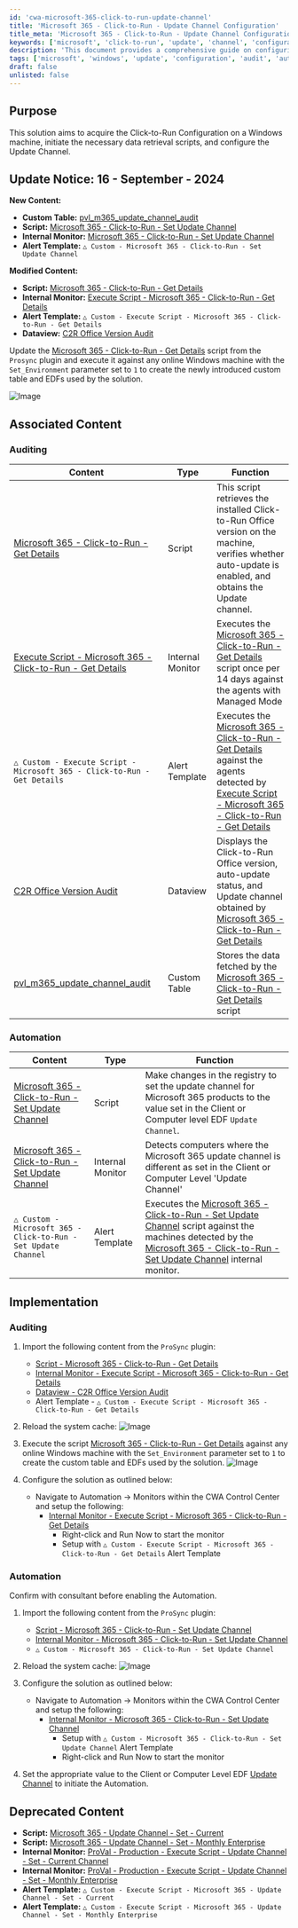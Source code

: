 ```yaml
---
id: 'cwa-microsoft-365-click-to-run-update-channel'
title: 'Microsoft 365 - Click-to-Run - Update Channel Configuration'
title_meta: 'Microsoft 365 - Click-to-Run - Update Channel Configuration'
keywords: ['microsoft', 'click-to-run', 'update', 'channel', 'configuration', 'windows', 'audit', 'automation']
description: 'This document provides a comprehensive guide on configuring the Click-to-Run Update Channel for Microsoft 365 on Windows machines, including scripts, internal monitors, and alert templates necessary for effective management and auditing of the update process.'
tags: ['microsoft', 'windows', 'update', 'configuration', 'audit', 'automation', 'monitoring']
draft: false
unlisted: false
---
```

## Purpose

This solution aims to acquire the Click-to-Run Configuration on a Windows machine, initiate the necessary data retrieval scripts, and configure the Update Channel.

## Update Notice: 16 - September - 2024

**New Content:**

- **Custom Table:** [pvl_m365_update_channel_audit](https://proval.itglue.com/DOC-5078775-17164846)
- **Script:** [Microsoft 365 - Click-to-Run - Set Update Channel](https://proval.itglue.com/DOC-5078775-17164646)
- **Internal Monitor:** [Microsoft 365 - Click-to-Run - Set Update Channel](https://proval.itglue.com/DOC-5078775-17164734)
- **Alert Template:** `△ Custom - Microsoft 365 - Click-to-Run - Set Update Channel`

**Modified Content:**

- **Script:** [Microsoft 365 - Click-to-Run - Get Details](https://proval.itglue.com/DOC-5078775-13932545)
- **Internal Monitor:** [Execute Script - Microsoft 365 - Click-to-Run - Get Details](https://proval.itglue.com/DOC-5078775-14568059)
- **Alert Template:** `△ Custom - Execute Script - Microsoft 365 - Click-to-Run - Get Details`
- **Dataview:** [C2R Office Version Audit](https://proval.itglue.com/DOC-5078775-13932548)

Update the [Microsoft 365 - Click-to-Run - Get Details](https://proval.itglue.com/DOC-5078775-13932545) script from the `Prosync` plugin and execute it against any online Windows machine with the `Set_Environment` parameter set to `1` to create the newly introduced custom table and EDFs used by the solution.

![Image](../../static/img/C2R-Update-Channel/image_1.png)

## Associated Content

### Auditing

| Content                                                                 | Type            | Function                                                                                                                                                      |
|-------------------------------------------------------------------------|-----------------|---------------------------------------------------------------------------------------------------------------------------------------------------------------|
| [Microsoft 365 - Click-to-Run - Get Details](https://proval.itglue.com/DOC-5078775-13932545) | Script          | This script retrieves the installed Click-to-Run Office version on the machine, verifies whether auto-update is enabled, and obtains the Update channel.   |
| [Execute Script - Microsoft 365 - Click-to-Run - Get Details](https://proval.itglue.com/DOC-5078775-14568059) | Internal Monitor | Executes the [Microsoft 365 - Click-to-Run - Get Details](https://proval.itglue.com/DOC-5078775-13932545) script once per 14 days against the agents with Managed Mode |
| `△ Custom - Execute Script - Microsoft 365 - Click-to-Run - Get Details` | Alert Template   | Executes the [Microsoft 365 - Click-to-Run - Get Details](https://proval.itglue.com/DOC-5078775-13932545) against the agents detected by [Execute Script - Microsoft 365 - Click-to-Run - Get Details](https://proval.itglue.com/DOC-5078775-14568059) |
| [C2R Office Version Audit](https://proval.itglue.com/DOC-5078775-13932548) | Dataview        | Displays the Click-to-Run Office version, auto-update status, and Update channel obtained by [Microsoft 365 - Click-to-Run - Get Details](https://proval.itglue.com/DOC-5078775-13932545) |
| [pvl_m365_update_channel_audit](https://proval.itglue.com/DOC-5078775-17164846) | Custom Table    | Stores the data fetched by the [Microsoft 365 - Click-to-Run - Get Details](https://proval.itglue.com/DOC-5078775-13932545) script                         |

### Automation

| Content                                                                 | Type            | Function                                                                                                                                                      |
|-------------------------------------------------------------------------|-----------------|---------------------------------------------------------------------------------------------------------------------------------------------------------------|
| [Microsoft 365 - Click-to-Run - Set Update Channel](https://proval.itglue.com/DOC-5078775-17164646) | Script          | Make changes in the registry to set the update channel for Microsoft 365 products to the value set in the Client or Computer level EDF `Update Channel`.   |
| [Microsoft 365 - Click-to-Run - Set Update Channel](https://proval.itglue.com/DOC-5078775-17164734) | Internal Monitor | Detects computers where the Microsoft 365 update channel is different as set in the Client or Computer Level 'Update Channel'                               |
| `△ Custom - Microsoft 365 - Click-to-Run - Set Update Channel`         | Alert Template   | Executes the [Microsoft 365 - Click-to-Run - Set Update Channel](https://proval.itglue.com/DOC-5078775-17164646) script against the machines detected by the [Microsoft 365 - Click-to-Run - Set Update Channel](https://proval.itglue.com/DOC-5078775-17164734) internal monitor. |

## Implementation

### Auditing

1. Import the following content from the `ProSync` plugin:
   - [Script - Microsoft 365 - Click-to-Run - Get Details](https://proval.itglue.com/DOC-5078775-13932545)
   - [Internal Monitor - Execute Script - Microsoft 365 - Click-to-Run - Get Details](https://proval.itglue.com/DOC-5078775-14568059)
   - [Dataview - C2R Office Version Audit](https://proval.itglue.com/DOC-5078775-13932548)
   - Alert Template - `△ Custom - Execute Script - Microsoft 365 - Click-to-Run - Get Details`

2. Reload the system cache:
   ![Image](../../static/img/C2R-Update-Channel/image_2.png)

3. Execute the script [Microsoft 365 - Click-to-Run - Get Details](https://proval.itglue.com/DOC-5078775-13932545) against any online Windows machine with the `Set_Environment` parameter set to `1` to create the custom table and EDFs used by the solution.
   ![Image](../../static/img/C2R-Update-Channel/image_1.png)

4. Configure the solution as outlined below:
   - Navigate to Automation → Monitors within the CWA Control Center and setup the following:
     - [Internal Monitor - Execute Script - Microsoft 365 - Click-to-Run - Get Details](https://proval.itglue.com/DOC-5078775-14568059)
       - Right-click and Run Now to start the monitor
       - Setup with `△ Custom - Execute Script - Microsoft 365 - Click-to-Run - Get Details` Alert Template

### Automation

Confirm with consultant before enabling the Automation.

1. Import the following content from the `ProSync` plugin:
   - [Script - Microsoft 365 - Click-to-Run - Set Update Channel](https://proval.itglue.com/DOC-5078775-17164646)
   - [Internal Monitor - Microsoft 365 - Click-to-Run - Set Update Channel](https://proval.itglue.com/DOC-5078775-17164734)
   - `△ Custom - Microsoft 365 - Click-to-Run - Set Update Channel`

2. Reload the system cache:
   ![Image](../../static/img/C2R-Update-Channel/image_3.png)

3. Configure the solution as outlined below:
   - Navigate to Automation → Monitors within the CWA Control Center and setup the following:
     - [Internal Monitor - Microsoft 365 - Click-to-Run - Set Update Channel](https://proval.itglue.com/DOC-5078775-17164734)
       - Setup with `△ Custom - Microsoft 365 - Click-to-Run - Set Update Channel` Alert Template
       - Right-click and Run Now to start the monitor

4. Set the appropriate value to the Client or Computer Level EDF [Update Channel](https://proval.itglue.com/5078775/docs/17164646#version=published&documentMode=edit:~:text=Run%20%2D%20Get%20Details-,Client%20Level%20EDF,-Name) to initiate the Automation.

## Deprecated Content

- **Script:** [Microsoft 365 - Update Channel - Set - Current](https://proval.itglue.com/DOC-5078775-8181470)
- **Script:** [Microsoft 365 - Update Channel - Set - Monthly Enterprise](https://proval.itglue.com/DOC-5078775-8009392)
- **Internal Monitor:** [ProVal - Production - Execute Script - Update Channel - Set - Current Channel](https://proval.itglue.com/DOC-5078775-16471652)
- **Internal Monitor:** [ProVal - Production - Execute Script - Update Channel - Set - Monthly Enterprise](https://proval.itglue.com/DOC-5078775-14568325)
- **Alert Template:** `△ Custom - Execute Script - Microsoft 365 - Update Channel - Set - Current`
- **Alert Template:** `△ Custom - Execute Script - Microsoft 365 - Update Channel - Set - Monthly Enterprise`



